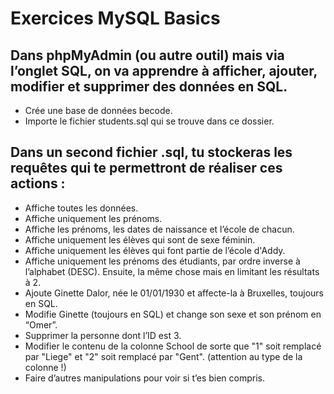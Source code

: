 # Exercices MySQL Basics

## Dans phpMyAdmin (ou autre outil) mais via l’onglet SQL, on va apprendre à afficher, ajouter, modifier et supprimer des données en SQL.

- Crée une base de données becode.
- Importe le fichier students.sql qui se trouve dans ce dossier.

## Dans un second fichier .sql, tu stockeras les requêtes qui te permettront de réaliser ces actions :

- Affiche toutes les données.
- Affiche uniquement les prénoms.
- Affiche les prénoms, les dates de naissance et l’école de chacun.
- Affiche uniquement les élèves qui sont de sexe féminin.
- Affiche uniquement les élèves qui font partie de l’école d'Addy.
- Affiche uniquement les prénoms des étudiants, par ordre inverse à l’alphabet (DESC). Ensuite, la même chose mais en limitant les résultats à 2.
- Ajoute Ginette Dalor, née le 01/01/1930 et affecte-la à Bruxelles, toujours en SQL.
- Modifie Ginette (toujours en SQL) et change son sexe et son prénom en “Omer”.
- Supprimer la personne dont l’ID est 3.
- Modifier le contenu de la colonne School de sorte que "1" soit remplacé par "Liege" et "2" soit remplacé par "Gent". (attention au type de la colonne !)
- Faire d’autres manipulations pour voir si t’es bien compris.